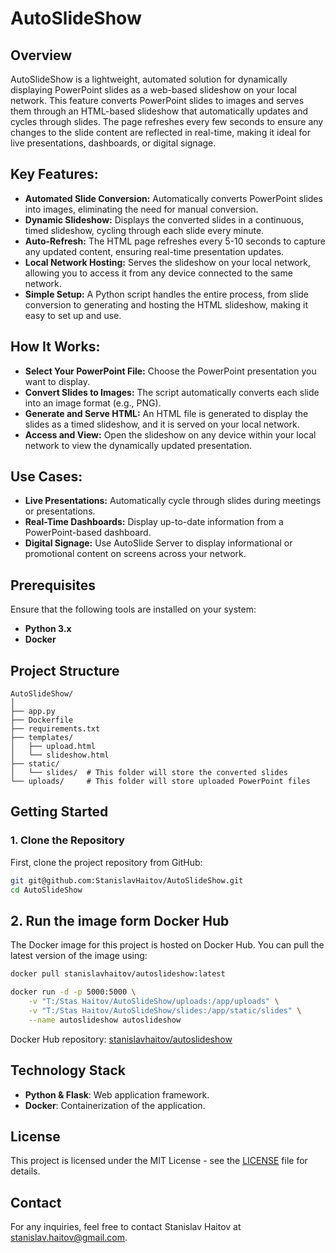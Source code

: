 
# AutoSlideShow

## Overview
AutoSlideShow is a lightweight, automated solution for dynamically displaying PowerPoint slides as a web-based slideshow on your local network. This feature converts PowerPoint slides to images and serves them through an HTML-based slideshow that automatically updates and cycles through slides. The page refreshes every few seconds to ensure any changes to the slide content are reflected in real-time, making it ideal for live presentations, dashboards, or digital signage.

## Key Features:
- **Automated Slide Conversion:** Automatically converts PowerPoint slides into images, eliminating the need for manual conversion.
- **Dynamic Slideshow:** Displays the converted slides in a continuous, timed slideshow, cycling through each slide every minute.
- **Auto-Refresh:** The HTML page refreshes every 5-10 seconds to capture any updated content, ensuring real-time presentation updates.
- **Local Network Hosting:** Serves the slideshow on your local network, allowing you to access it from any device connected to the same network.
- **Simple Setup:** A Python script handles the entire process, from slide conversion to generating and hosting the HTML slideshow, making it easy to set up and use.

## How It Works:
- **Select Your PowerPoint File:** Choose the PowerPoint presentation you want to display.
- **Convert Slides to Images:** The script automatically converts each slide into an image format (e.g., PNG).
- **Generate and Serve HTML:** An HTML file is generated to display the slides as a timed slideshow, and it is served on your local network.
- **Access and View:** Open the slideshow on any device within your local network to view the dynamically updated presentation.

## Use Cases:
- **Live Presentations:** Automatically cycle through slides during meetings or presentations.
- **Real-Time Dashboards:** Display up-to-date information from a PowerPoint-based dashboard.
- **Digital Signage:** Use AutoSlide Server to display informational or promotional content on screens across your network.

## Prerequisites
Ensure that the following tools are installed on your system:
- **Python 3.x**
- **Docker**

## Project Structure
```
AutoSlideShow/
│
├── app.py
├── Dockerfile
├── requirements.txt
├── templates/
│   ├── upload.html
│   └── slideshow.html
├── static/
│   └── slides/  # This folder will store the converted slides
└── uploads/     # This folder will store uploaded PowerPoint files
```

## Getting Started

### 1. Clone the Repository
First, clone the project repository from GitHub:

```bash
git git@github.com:StanislavHaitov/AutoSlideShow.git
cd AutoSlideShow
```

## 2. Run the image form Docker Hub
The Docker image for this project is hosted on Docker Hub. You can pull the latest version of the image using:

```bash
docker pull stanislavhaitov/autoslideshow:latest
```
```bash
docker run -d -p 5000:5000 \
    -v "T:/Stas Haitov/AutoSlideShow/uploads:/app/uploads" \
    -v "T:/Stas Haitov/AutoSlideShow/slides:/app/static/slides" \
    --name autoslideshow autoslideshow
```

Docker Hub repository: [stanislavhaitov/autoslideshow](https://hub.docker.com/r/stanislavhaitov/autoslideshow)

## Technology Stack
- **Python & Flask**: Web application framework.
- **Docker**: Containerization of the application.
  
## License
This project is licensed under the MIT License - see the [LICENSE](LICENSE) file for details.

## Contact
For any inquiries, feel free to contact Stanislav Haitov at [stanislav.haitov@gmail.com](mailto:stanislav.haitov@gmail.com).

